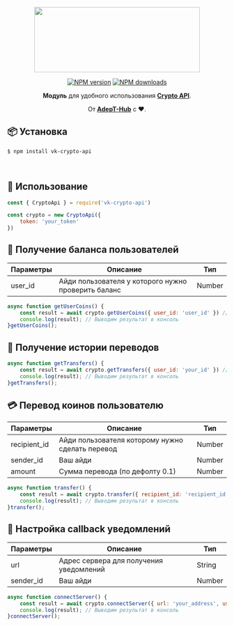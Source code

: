 <p align=center>
<img width=380px height=150px src="https://sun9-68.userapi.com/impg/coh43x1yYc7EB15JBNaL5aBP_fkv05ryfeh7AA/yWA4NRqQOdc.jpg?size=512x512&quality=95&sign=6fc11c4ba3a07490c3be051da775b287&type=album"></img>
</p>
<p align=center>
<a href="https://www.npmjs.com/package/vk-crypto-api"><img src="https://img.shields.io/npm/v/vk-crypto-api.svg?style=flat-square" alt="NPM version"></a>
<a href="https://www.npmjs.com/package/vk-crypto-api"><img src="https://img.shields.io/npm/dt/vk-crypto-api.svg?style=flat-square" alt="NPM downloads"></a></p>
<div align="center">

**Модуль** для удобного использования **[Crypto API](https://vk.com/@crypto_play-api)**.
  
От **[AdepT-Hub](https://adept-hub.ru)** с  ❤.

</div>



## 📦 Установка

```sh
$ npm install vk-crypto-api
```
<br>

## 🚀 Использование

```js
const { CryptoApi } = require('vk-crypto-api')

const crypto = new CryptoApi({
    token: 'your_token'
})

```

## 💸 Получение баланса пользователей

|Параметры|Описание|Тип|
|-|-|-|
|user_id|Айди пользователя у которого нужно проверить баланс|Number|

```js
async function getUserCoins() {
    const result = await crypto.getUserCoins({ user_id: 'user_id' }) // Делаем запрос для получения баланса
    console.log(result); // Выводим результат в консоль 
}getUserCoins();
```

## 📄 Получение истории переводов

```js
async function getTransfers() {
    const result = await crypto.getTransfers({ user_id: 'your_id' }) // Делаем запрос для получения трансакицй
    console.log(result); // Выводим результат в консоль 
}getTransfers();
```
## 💳 Перевод коинов пользователю

|Параметры|Описание|Тип|
|-|-|-|
|recipient_id|Айди пользователя которому нужно сделать перевод|Number|
|sender_id| Ваш айди|Number
|amount|Сумма перевода (по дефолту 0.1)|Number|

```js
async function transfer() {
    const result = await crypto.transfer({ recipient_id: 'recipient_id', sender_id: 'your_id', amount: 'amount_coins' }) // Делаем запрос для перевода коинов другому пользователю
    console.log(result); // Выводим результат в консоль 
}transfer();
```


## 🔗 Настройка callback уведомлений

|Параметры|Описание|Тип|
|-|-|-|
|url|Адрес сервера для получения уведомлений|String|
|sender_id|Ваш айди|Number|

```js
async function connectServer() {
    const result = await crypto.connectServer({ url: 'your_address', user_id: 'your_id' }) // Делаем запрос для настройки отправки callback уведомлений на Ваш сервер
    console.log(result); // Выводим результат в консоль 
}connectServer();
```